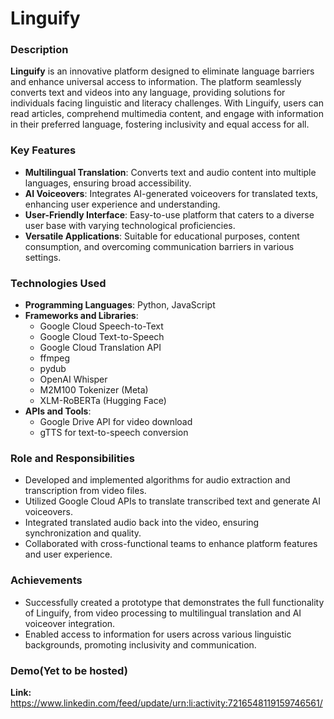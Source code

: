 # Linguify

### Description
**Linguify** is an innovative platform designed to eliminate language barriers and enhance universal access to information. The platform seamlessly converts text and videos into any language, providing solutions for individuals facing linguistic and literacy challenges. With Linguify, users can read articles, comprehend multimedia content, and engage with information in their preferred language, fostering inclusivity and equal access for all.

### Key Features
- **Multilingual Translation**: Converts text and audio content into multiple languages, ensuring broad accessibility.
- **AI Voiceovers**: Integrates AI-generated voiceovers for translated texts, enhancing user experience and understanding.
- **User-Friendly Interface**: Easy-to-use platform that caters to a diverse user base with varying technological proficiencies.
- **Versatile Applications**: Suitable for educational purposes, content consumption, and overcoming communication barriers in various settings.

### Technologies Used
- **Programming Languages**: Python, JavaScript
- **Frameworks and Libraries**: 
  - Google Cloud Speech-to-Text
  - Google Cloud Text-to-Speech
  - Google Cloud Translation API
  - ffmpeg
  - pydub
  - OpenAI Whisper
  - M2M100 Tokenizer (Meta)
  - XLM-RoBERTa (Hugging Face)
- **APIs and Tools**: 
  - Google Drive API for video download
  - gTTS for text-to-speech conversion

### Role and Responsibilities
- Developed and implemented algorithms for audio extraction and transcription from video files.
- Utilized Google Cloud APIs to translate transcribed text and generate AI voiceovers.
- Integrated translated audio back into the video, ensuring synchronization and quality.
- Collaborated with cross-functional teams to enhance platform features and user experience.

### Achievements
- Successfully created a prototype that demonstrates the full functionality of Linguify, from video processing to multilingual translation and AI voiceover integration.
- Enabled access to information for users across various linguistic backgrounds, promoting inclusivity and communication.

### Demo(Yet to be hosted)
**Link:** https://www.linkedin.com/feed/update/urn:li:activity:7216548119159746561/
